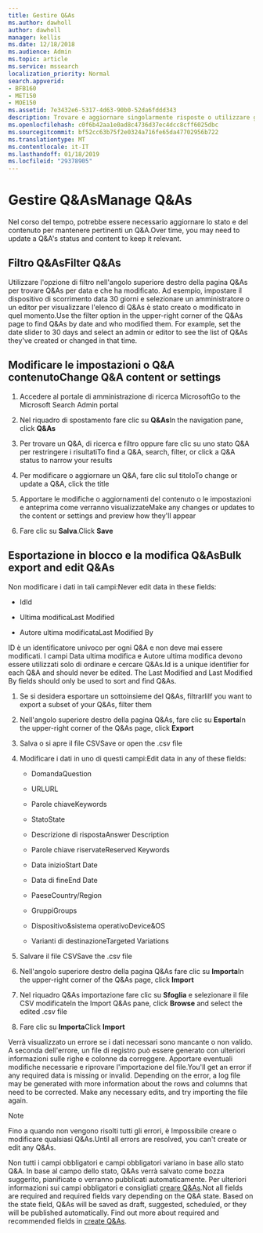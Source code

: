 ```yaml
---
title: Gestire Q&As
ms.author: dawholl
author: dawholl
manager: kellis
ms.date: 12/18/2018
ms.audience: Admin
ms.topic: article
ms.service: mssearch
localization_priority: Normal
search.appverid:
- BFB160
- MET150
- MOE150
ms.assetid: 7e3432e6-5317-4d63-90b0-52da6fddd343
description: Trovare e aggiornare singolarmente risposte o utilizzare gli strumenti di Microsoft Search disponibili per la modifica con un'unica operazione
ms.openlocfilehash: c0f6b42aa1e0ad8c4736d37ec4dcc8cff6025dbc
ms.sourcegitcommit: bf52cc63b75f2e0324a716fe65da47702956b722
ms.translationtype: MT
ms.contentlocale: it-IT
ms.lasthandoff: 01/18/2019
ms.locfileid: "29378905"
---
```

# <a name="manage-qas"></a><span data-ttu-id="2bf0f-103">Gestire Q&As</span><span class="sxs-lookup"><span data-stu-id="2bf0f-103">Manage Q&As</span></span>

<span data-ttu-id="2bf0f-104">Nel corso del tempo, potrebbe essere necessario aggiornare lo stato e del contenuto per mantenere pertinenti un Q&A.</span><span class="sxs-lookup"><span data-stu-id="2bf0f-104">Over time, you may need to update a Q&A's status and content to keep it relevant.</span></span>
  
## <a name="filter-qas"></a><span data-ttu-id="2bf0f-105">Filtro Q&As</span><span class="sxs-lookup"><span data-stu-id="2bf0f-105">Filter Q&As</span></span>

<span data-ttu-id="2bf0f-p101">Utilizzare l'opzione di filtro nell'angolo superiore destro della pagina Q&As per trovare Q&As per data e che ha modificato. Ad esempio, impostare il dispositivo di scorrimento data 30 giorni e selezionare un amministratore o un editor per visualizzare l'elenco di Q&As è stato creato o modificato in quel momento.</span><span class="sxs-lookup"><span data-stu-id="2bf0f-p101">Use the filter option in the upper-right corner of the Q&As page to find Q&As by date and who modified them. For example, set the date slider to 30 days and select an admin or editor to see the list of Q&As they've created or changed in that time.</span></span>
  
## <a name="change-qa-content-or-settings"></a><span data-ttu-id="2bf0f-108">Modificare le impostazioni o Q&A contenuto</span><span class="sxs-lookup"><span data-stu-id="2bf0f-108">Change Q&A content or settings</span></span>

1. <span data-ttu-id="2bf0f-109">Accedere al portale di amministrazione di ricerca Microsoft</span><span class="sxs-lookup"><span data-stu-id="2bf0f-109">Go to the Microsoft Search Admin portal</span></span>
    
2. <span data-ttu-id="2bf0f-110">Nel riquadro di spostamento fare clic su **Q&As**</span><span class="sxs-lookup"><span data-stu-id="2bf0f-110">In the navigation pane, click **Q&As**</span></span>
    
3. <span data-ttu-id="2bf0f-111">Per trovare un Q&A, di ricerca e filtro oppure fare clic su uno stato Q&A per restringere i risultati</span><span class="sxs-lookup"><span data-stu-id="2bf0f-111">To find a Q&A, search, filter, or click a Q&A status to narrow your results</span></span>
    
4. <span data-ttu-id="2bf0f-112">Per modificare o aggiornare un Q&A, fare clic sul titolo</span><span class="sxs-lookup"><span data-stu-id="2bf0f-112">To change or update a Q&A, click the title</span></span>
    
5. <span data-ttu-id="2bf0f-113">Apportare le modifiche o aggiornamenti del contenuto o le impostazioni e anteprima come verranno visualizzate</span><span class="sxs-lookup"><span data-stu-id="2bf0f-113">Make any changes or updates to the content or settings and preview how they'll appear</span></span>
    
6. <span data-ttu-id="2bf0f-114">Fare clic su **Salva**.</span><span class="sxs-lookup"><span data-stu-id="2bf0f-114">Click **Save**</span></span>
    
## <a name="bulk-export-and-edit-qas"></a><span data-ttu-id="2bf0f-115">Esportazione in blocco e la modifica Q&As</span><span class="sxs-lookup"><span data-stu-id="2bf0f-115">Bulk export and edit Q&As</span></span>

<span data-ttu-id="2bf0f-116">Non modificare i dati in tali campi:</span><span class="sxs-lookup"><span data-stu-id="2bf0f-116">Never edit data in these fields:</span></span>
  
- <span data-ttu-id="2bf0f-117">Id</span><span class="sxs-lookup"><span data-stu-id="2bf0f-117">Id</span></span>
    
- <span data-ttu-id="2bf0f-118">Ultima modifica</span><span class="sxs-lookup"><span data-stu-id="2bf0f-118">Last Modified</span></span>
    
- <span data-ttu-id="2bf0f-119">Autore ultima modificata</span><span class="sxs-lookup"><span data-stu-id="2bf0f-119">Last Modified By</span></span>
    
<span data-ttu-id="2bf0f-p102">ID è un identificatore univoco per ogni Q&A e non deve mai essere modificati. I campi Data ultima modifica e Autore ultima modifica devono essere utilizzati solo di ordinare e cercare Q&As.</span><span class="sxs-lookup"><span data-stu-id="2bf0f-p102">Id is a unique identifier for each Q&A and should never be edited. The Last Modified and Last Modified By fields should only be used to sort and find Q&As.</span></span>
  
1. <span data-ttu-id="2bf0f-122">Se si desidera esportare un sottoinsieme del Q&As, filtrarli</span><span class="sxs-lookup"><span data-stu-id="2bf0f-122">If you want to export a subset of your Q&As, filter them</span></span>
    
2. <span data-ttu-id="2bf0f-123">Nell'angolo superiore destro della pagina Q&As, fare clic su **Esporta**</span><span class="sxs-lookup"><span data-stu-id="2bf0f-123">In the upper-right corner of the Q&As page, click **Export**</span></span>
    
3. <span data-ttu-id="2bf0f-124">Salva o si apre il file CSV</span><span class="sxs-lookup"><span data-stu-id="2bf0f-124">Save or open the .csv file</span></span>
    
4. <span data-ttu-id="2bf0f-125">Modificare i dati in uno di questi campi:</span><span class="sxs-lookup"><span data-stu-id="2bf0f-125">Edit data in any of these fields:</span></span>
    
   - <span data-ttu-id="2bf0f-126">Domanda</span><span class="sxs-lookup"><span data-stu-id="2bf0f-126">Question</span></span>
    
   - <span data-ttu-id="2bf0f-127">URL</span><span class="sxs-lookup"><span data-stu-id="2bf0f-127">URL</span></span>
      
   - <span data-ttu-id="2bf0f-128">Parole chiave</span><span class="sxs-lookup"><span data-stu-id="2bf0f-128">Keywords</span></span>
    
   - <span data-ttu-id="2bf0f-129">Stato</span><span class="sxs-lookup"><span data-stu-id="2bf0f-129">State</span></span>
    
   - <span data-ttu-id="2bf0f-130">Descrizione di risposta</span><span class="sxs-lookup"><span data-stu-id="2bf0f-130">Answer Description</span></span>
    
   - <span data-ttu-id="2bf0f-131">Parole chiave riservate</span><span class="sxs-lookup"><span data-stu-id="2bf0f-131">Reserved Keywords</span></span>
    
   - <span data-ttu-id="2bf0f-132">Data inizio</span><span class="sxs-lookup"><span data-stu-id="2bf0f-132">Start Date</span></span>
    
   - <span data-ttu-id="2bf0f-133">Data di fine</span><span class="sxs-lookup"><span data-stu-id="2bf0f-133">End Date</span></span>
    
   - <span data-ttu-id="2bf0f-134">Paese</span><span class="sxs-lookup"><span data-stu-id="2bf0f-134">Country/Region</span></span>
    
   - <span data-ttu-id="2bf0f-135">Gruppi</span><span class="sxs-lookup"><span data-stu-id="2bf0f-135">Groups</span></span>
    
   - <span data-ttu-id="2bf0f-136">Dispositivo&amp;sistema operativo</span><span class="sxs-lookup"><span data-stu-id="2bf0f-136">Device&amp;OS</span></span>
    
   - <span data-ttu-id="2bf0f-137">Varianti di destinazione</span><span class="sxs-lookup"><span data-stu-id="2bf0f-137">Targeted Variations</span></span>
    
5. <span data-ttu-id="2bf0f-138">Salvare il file CSV</span><span class="sxs-lookup"><span data-stu-id="2bf0f-138">Save the .csv file</span></span>
    
6. <span data-ttu-id="2bf0f-139">Nell'angolo superiore destro della pagina Q&As fare clic su **Importa**</span><span class="sxs-lookup"><span data-stu-id="2bf0f-139">In the upper-right corner of the Q&As page, click **Import**</span></span>
    
7. <span data-ttu-id="2bf0f-140">Nel riquadro Q&As importazione fare clic su **Sfoglia** e selezionare il file CSV modificate</span><span class="sxs-lookup"><span data-stu-id="2bf0f-140">In the Import Q&As pane, click **Browse** and select the edited .csv file</span></span> 
    
8. <span data-ttu-id="2bf0f-141">Fare clic su **Importa**</span><span class="sxs-lookup"><span data-stu-id="2bf0f-141">Click **Import**</span></span>
    
<span data-ttu-id="2bf0f-p103">Verrà visualizzato un errore se i dati necessari sono mancante o non valido. A seconda dell'errore, un file di registro può essere generato con ulteriori informazioni sulle righe e colonne da correggere. Apportare eventuali modifiche necessarie e riprovare l'importazione del file.</span><span class="sxs-lookup"><span data-stu-id="2bf0f-p103">You'll get an error if any required data is missing or invalid. Depending on the error, a log file may be generated with more information about the rows and columns that need to be corrected. Make any necessary edits, and try importing the file again.</span></span>
  
> [!NOTE]
> <span data-ttu-id="2bf0f-145">Fino a quando non vengono risolti tutti gli errori, è Impossibile creare o modificare qualsiasi Q&As.</span><span class="sxs-lookup"><span data-stu-id="2bf0f-145">Until all errors are resolved, you can't create or edit any Q&As.</span></span> 
  
<span data-ttu-id="2bf0f-p104">Non tutti i campi obbligatori e campi obbligatori variano in base allo stato Q&A. In base al campo dello stato, Q&As verrà salvato come bozza suggerito, pianificate o verranno pubblicati automaticamente. Per ulteriori informazioni sui campi obbligatori e consigliati [creare Q&As](create-qas.md).</span><span class="sxs-lookup"><span data-stu-id="2bf0f-p104">Not all fields are required and required fields vary depending on the Q&A state. Based on the state field, Q&As will be saved as draft, suggested, scheduled, or they will be published automatically. Find out more about required and recommended fields in [create Q&As](create-qas.md).</span></span>

  


